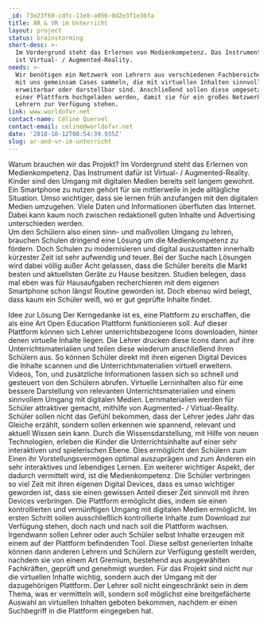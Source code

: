 ```yaml
---
_id: 73e23f60-cdfc-11e8-a056-0d2e3f1e36fa
title: AR & VR im Unterricht
layout: project
status: brainstorming
short-desc: >-
  Im Vordergrund steht das Erlernen von Medienkompetenz. Das Instrument dafür
  ist Virtual- / Augmented-Reality.
needs: >-
  Wir benötigen ein Netzwerk von Lehrern aus verschiedenen Fachbereichen, die
  mit uns gemeinsam Cases sammeln, die mit virtuellen Inhalten sinnvoll
  erweiterbar oder darstellbar sind. Anschließend sollen diese umgesetzt und auf
  einer Plattform hochgeladen werden, damit sie für ein großes Netzwerk an
  Lehrern zur Verfügung stehen.
link: www.worldofvr.net
contact-name: Céline Quervel
contact-email: celine@worldofvr.net
date: '2018-10-12T08:54:39.935Z'
slug: ar-and-vr-im-unterricht
---
```

Warum brauchen wir das Projekt?
Im Vordergrund steht das Erlernen von Medienkompetenz. Das Instrument dafür ist Virtual- / Augmented-Reality.
Kinder sind den Umgang mit digitalen Medien bereits seit langem gewohnt. Ein Smartphone zu nutzen gehört für sie mittlerweile in jede alltägliche Situation. Umso wichtiger, dass sie lernen früh anzufangen mit den digitalen Medien umzugehen. 
Viele Daten und Informationen überfluten das Internet. Dabei kann kaum noch zwischen redaktionell guten Inhalte und Advertising unterschieden werden.  
Um den Schülern also einen sinn- und maßvollen Umgang zu lehren, brauchen Schulen dringend eine Lösung um die Medienkompetenz zu fördern. Doch Schulen zu modernisieren und digital auszustatten innerhalb kürzester Zeit ist sehr aufwendig und teuer. Bei der Suche nach Lösungen wird dabei völlig außer Acht gelassen, dass die Schüler bereits die Markt besten und aktuellsten Geräte zu Hause besitzen. Studien belegen, dass mal eben was für Hausaufgaben recherchieren mit dem eigenen Smartphone schon längst Routine geworden ist. Doch ebenso wird belegt, dass kaum ein Schüler weiß, wo er gut geprüfte Inhalte findet. 

Idee zur Lösung
Der Kerngedanke ist es, eine Plattform zu erschaffen, die als eine Art Open Education Plattform funktionieren soll. Auf dieser Plattform können sich Lehrer unterrichtsbezogene Icons downloaden, hinter denen virtuelle Inhalte liegen. Die Lehrer drucken diese Icons dann auf ihre Unterrichtsmaterialien und teilen diese wiederum anschließend ihren Schülern aus. So können Schüler direkt mit ihren eigenen Digital Devices die Inhalte scannen und die Unterrichtsmaterialien virtuell erweitern. Videos, Ton, und zusätzliche Informationen lassen sich so schnell und gesteuert von den Schülern abrufen. Virtuelle Lerninhalten also für eine bessere Darstellung von relevanten Unterrichtsmaterialien und einem sinnvollem Umgang mit digitalen Medien. Lernmaterialien werden für Schüler attraktiver gemacht, mithilfe von Augmented- / Virtual-Reality. Schüler sollen nicht das Gefühl bekommen, dass der Lehrer jedes Jahr das Gleiche erzählt, sondern sollen erkennen wie spannend, relevant und aktuell Wissen sein kann. 
Durch die Wissensdarstellung, mit Hilfe von neuen Technologien, erleben die Kinder die Unterrichtsinhalte auf einer sehr interaktiven und spielerischen Ebene. Dies ermöglicht den Schülern zum Einen ihr Vorstellungsvermögen optimal auszuprägen und zum Anderen ein sehr interaktives und lebendiges Lernen. Ein weiterer wichtiger Aspekt, der dadurch vermittelt wird, ist die Medienkompetenz. Die Schüler verbringen so viel Zeit mit ihren eigenen Digital Devices, dass es umso wichtiger geworden ist, dass sie einen gewissen Anteil dieser Zeit sinnvoll mit ihren Devices verbringen. Die Plattform ermöglicht dies, indem sie einen kontrollierten und vernünftigen Umgang mit digitalen Medien ermöglicht.
Im ersten Schritt sollen ausschließlich kontrollierte Inhalte zum Download zur Verfügung stehen, doch nach und nach soll die Plattform wachsen. Irgendwann sollen Lehrer oder auch Schüler selbst Inhalte erzeugen mit einem auf der Plattform befindenden Tool. Diese selbst generierten Inhalte können dann anderen Lehrern und Schülern zur Verfügung gestellt werden, nachdem sie von einem Art Gremium, bestehend aus ausgewählten Fachkräften, geprüft und genehmigt wurden. 
Für das Projekt sind nicht nur die virtuellen Inhalte wichtig, sondern auch der Umgang mit der dazugehörigen Plattform. Der Lehrer soll nicht eingeschränkt sein in dem Thema, was er vermitteln will, sondern soll möglichst eine breitgefächerte Auswahl an virtuellen Inhalten geboten bekommen, nachdem er einen Suchbegriff in die Plattform eingegeben hat.
